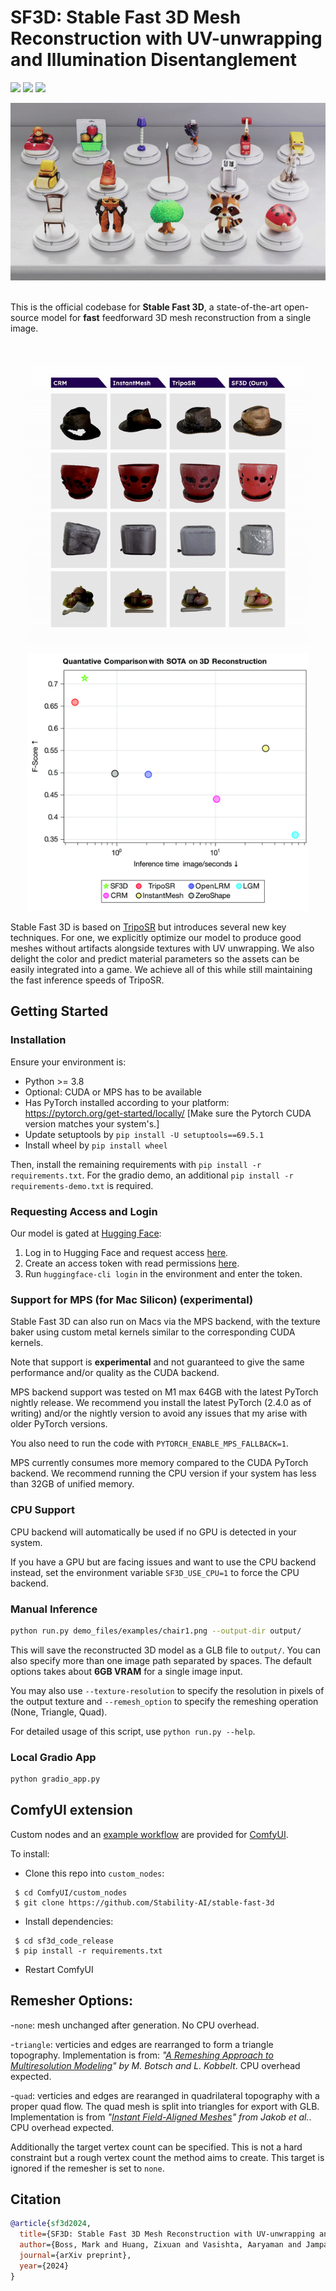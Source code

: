 # SF3D: Stable Fast 3D Mesh Reconstruction with UV-unwrapping and Illumination Disentanglement

<a href="https://arxiv.org/abs/2408.00653"><img src="https://img.shields.io/badge/Arxiv-2408.00653-B31B1B.svg"></a> <a href="https://huggingface.co/stabilityai/stable-fast-3d"><img src="https://img.shields.io/badge/%F0%9F%A4%97%20Model_Card-Huggingface-orange"></a> <a href="https://huggingface.co/spaces/stabilityai/stable-fast-3d"><img src="https://img.shields.io/badge/%F0%9F%A4%97%20Gradio%20Demo-Huggingface-orange"></a>

<div align="center">
  <img src="demo_files/teaser.gif" alt="Teaser">
</div>

<br>

This is the official codebase for **Stable Fast 3D**, a state-of-the-art open-source model for **fast** feedforward 3D mesh reconstruction from a single image.

<br>

<p align="center">
    <img width="450" src="demo_files/comp.gif"/>
</p>

<p align="center">
    <img width="450" src="demo_files/scatterplot.jpg"/>
</p>

Stable Fast 3D is based on [TripoSR](https://github.com/VAST-AI-Research/TripoSR) but introduces several new key techniques. For one, we explicitly optimize our model to produce good meshes without artifacts alongside textures with UV unwrapping. We also delight the color and predict material parameters so the assets can be easily integrated into a game. We achieve all of this while still maintaining the fast inference speeds of TripoSR.

## Getting Started

### Installation

Ensure your environment is:
- Python >= 3.8
- Optional: CUDA or MPS has to be available
- Has PyTorch installed according to your platform: https://pytorch.org/get-started/locally/ [Make sure the Pytorch CUDA version matches your system's.]
- Update setuptools by `pip install -U setuptools==69.5.1`
- Install wheel by `pip install wheel`

Then, install the remaining requirements with `pip install -r requirements.txt`.
For the gradio demo, an additional `pip install -r requirements-demo.txt` is required.

### Requesting Access and Login

Our model is gated at [Hugging Face](https://huggingface.co):

1. Log in to Hugging Face and request access [here](https://huggingface.co/stabilityai/stable-fast-3d).
2. Create an access token with read permissions [here](https://huggingface.co/settings/tokens).
3. Run `huggingface-cli login` in the environment and enter the token.

### Support for MPS (for Mac Silicon) **(experimental)**

Stable Fast 3D can also run on Macs via the MPS backend, with the texture baker using custom metal kernels similar to the corresponding CUDA kernels.

Note that support is **experimental** and not guaranteed to give the same performance and/or quality as the CUDA backend.

MPS backend support was tested on M1 max 64GB with the latest PyTorch nightly release. We recommend you install the latest PyTorch (2.4.0 as of writing) and/or the nightly version to avoid any issues that my arise with older PyTorch versions.

You also need to run the code with `PYTORCH_ENABLE_MPS_FALLBACK=1`.

MPS currently consumes more memory compared to the CUDA PyTorch backend. We recommend running the CPU version if your system has less than 32GB of unified memory.

### CPU Support

CPU backend will automatically be used if no GPU is detected in your system.

If you have a GPU but are facing issues and want to use the CPU backend instead, set the environment variable `SF3D_USE_CPU=1` to force the CPU backend.

### Manual Inference

```sh
python run.py demo_files/examples/chair1.png --output-dir output/
```
This will save the reconstructed 3D model as a GLB file to `output/`. You can also specify more than one image path separated by spaces. The default options takes about **6GB VRAM** for a single image input.

You may also use `--texture-resolution` to specify the resolution in pixels of the output texture and `--remesh_option` to specify the remeshing operation (None, Triangle, Quad).

For detailed usage of this script, use `python run.py --help`.

### Local Gradio App

```sh
python gradio_app.py
```


## ComfyUI extension

Custom nodes and an [example workflow](./demo_files/workflows/sf3d_example.json) are provided for [ComfyUI](https://github.com/comfyanonymous/ComfyUI).

To install:

* Clone this repo into ```custom_nodes```:
 ```shell
  $ cd ComfyUI/custom_nodes
  $ git clone https://github.com/Stability-AI/stable-fast-3d
 ```
* Install dependencies:
 ```shell
  $ cd sf3d_code_release
  $ pip install -r requirements.txt
 ```
* Restart ComfyUI

## Remesher Options:

  -`none`: mesh unchanged after generation. No CPU overhead.

  -`triangle`: verticies and edges are rearranged to form a triangle topography. Implementation is from: *"[A Remeshing Approach to Multiresolution Modeling](https://github.com/sgsellan/botsch-kobbelt-remesher-libigl)" by M. Botsch and L. Kobbelt*. CPU overhead expected.

  -`quad`: verticies and edges are rearanged in quadrilateral topography with a proper quad flow. The quad mesh is split into triangles for export with GLB. Implementation is from *"[Instant Field-Aligned Meshes](https://github.com/wjakob/instant-meshes)" from Jakob et al.*. CPU overhead expected.

Additionally the target vertex count can be specified. This is not a hard constraint but a rough vertex count the method aims to create. This target is ignored if the remesher is set to `none`.

## Citation
```BibTeX
@article{sf3d2024,
  title={SF3D: Stable Fast 3D Mesh Reconstruction with UV-unwrapping and Illumination Disentanglement},
  author={Boss, Mark and Huang, Zixuan and Vasishta, Aaryaman and Jampani, Varun},
  journal={arXiv preprint},
  year={2024}
}
```

